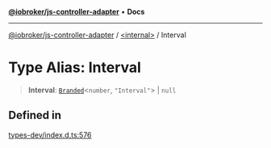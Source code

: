 [**@iobroker/js-controller-adapter**](../../README.md) • **Docs**

***

[@iobroker/js-controller-adapter](../../globals.md) / [\<internal\>](../README.md) / Interval

# Type Alias: Interval

> **Interval**: [`Branded`](Branded.md)\<`number`, `"Interval"`\> \| `null`

## Defined in

[types-dev/index.d.ts:576](https://github.com/ioBroker/ioBroker.js-controller/blob/8ad7f66ced81c171aa99d76496fa607acde05189/packages/types-dev/index.d.ts#L576)
